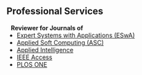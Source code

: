 ## Professional Services
<!-- 
<h4 style="margin:0 10px 0;">Conference Reviewers</h4>

<ul style="margin:0 0 5px;">
  <li><a href="http://cvpr2023.thecvf.com/"><autocolor>IEEE/CVF Conference on Computer Vision and Pattern Recognition (CVPR) 2021-2023</autocolor></a></li>
  <li><a href="http://iccv2021.thecvf.com/"><autocolor>IEEE/CVF International Conference on Computer Vision (ICCV) 2021</autocolor></a></li>
  <li><a href="https://eccv2022.ecva.net/"><autocolor>European Conference on Computer Vision (ECCV) 2022</autocolor></a></li>
</ul> -->

<h4 style="margin:0 10px 0;">Reviewer for Journals of</h4>

<ul style="margin:0 0 20px;">
  <li><a href="https://www.sciencedirect.com/journal/expert-systems-with-applications"><autocolor>Expert Systems with Applications (ESwA)</autocolor></a></li>
  <li><a href="https://www.sciencedirect.com/journal/applied-soft-computing"><autocolor>Applied Soft Computing (ASC)</autocolor></a></li>
  <li><a href="https://www.springer.com/journal/10489"><autocolor>Applied Intelligence</autocolor></a></li>
  <li><a href="https://ieeeaccess.ieee.org"><autocolor>IEEE Access</autocolor></a></li>
  <li><a href="https://journals.plos.org/plosone/"><autocolor>PLOS ONE</autocolor></a></li>
</ul>